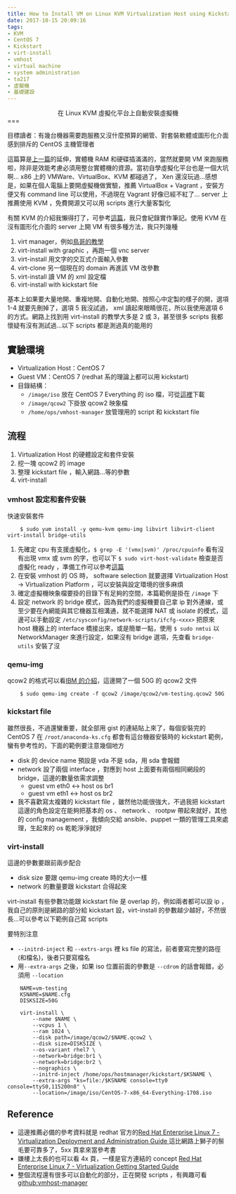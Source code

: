 ```yaml
---
title: How to Install VM on Linux KVM Virtualization Host using Kickstart File
date: 2017-10-15 20:09:16
tags:
- KVM
- CentOS 7
- Kickstart
- virt-install
- vmhost
- virtual machine
- system administration
- ta217
- 虛擬機
- 基礎建設
---
```


<center>在 Linux KVM 虛擬化平台上自動安裝虛擬機</center>
===
<br>

目標讀者：有幾台機器需要跑服務又沒什麼預算的網管、對套裝軟體或圖形化介面感到排斥的 CentOS 主機管理者

這篇算是[上一篇](https://wyde.github.io/2017/10/13/How-to-Mount-a-Second-Drive-Managed-by-LVM/)的延伸，實體機 RAM 和硬碟插滿滿的，當然就要開 VM 來跑服務啦，除非是效能考慮必須用整台實體機的資源。當初自學虛擬化平台也是一個大坑啊… x86 上的 VMWare、VirtualBox、KVM 都碰過了， Xen 還沒玩過…感想是，如果在個人電腦上要開虛擬機做實驗，推薦 VirtualBox + Vagrant ，安裝方便又有 command line 可以使用，不過現在 Vagrant 好像已經不紅了… server 上推薦使用 KVM ，免費開源又可以用 scripts 進行大量客製化

有關 KVM 的介紹我懶得打了，可參考[這篇](http://www.lijyyh.com/2015/12/linux-kvm-set-up-linux-kvm.html)，我只會紀錄實作筆記。使用 KVM 在沒有圖形化介面的 server 上開 VM 有很多種方法，我只列幾種

1. virt manager，例如[鳥哥的教學](http://linux.vbird.org/linux_basic/0157installcentos7.php)
2. virt-install with graphic ，再跑一個 vnc server 
3. virt-install 用文字的交互式介面輸入參數
4. virt-clone 另一個現在的 domain 再進該 VM 改參數
5. virt-install 讀 VM 的 xml 設定檔
6. virt-install with kickstart file

基本上如果要大量地開、重複地開、自動化地開、按照心中定製的樣子的開，選項 1-4 就要先刪掉了，選項 5 我沒試過， xml 讀起來眼睛很花，所以我使用選項 6 的方式。網路上找到用 virt-install 的教學大多是 2 或 3，甚至很多 scripts 我都懷疑有沒有測試過…以下 scripts 都是測過真的能用的

## 實驗環境

- Virtualization Host：CentOS 7
- Guest VM：CentOS 7 (redhat 系的理論上都可以用 kickstart)
- 目錄結構：
    - `/image/iso` 放在 CentOS 7 Everything 的 iso 檔，可從[這裡](http://isoredirect.centos.org/centos/7/isos/x86_64/CentOS-7-x86_64-Everything-1708.iso)下載
    - `/image/qcow2` 下掛放 qcow2 映象檔
    - `/home/ops/vmhost-manager` 放管理用的 script 和 kickstart file

## 流程

1. Virtualization Host 的硬體設定和套件安裝
2. 挖一塊 qcow2 的 image
3. 整理 kickstart file ，輸入網路…等的參數
4. virt-install

### vmhost 設定和套件安裝

快速安裝套件
```
    $ sudo yum install -y qemu-kvm qemu-img libvirt libvirt-client virt-install bridge-utils
```

1. 先確定 cpu 有支援虛擬化，`$ grep -E '(vmx|svm)' /proc/cpuinfo` 看有沒有出現 vmx 或  svm 的字，也可以下 `$ sudo virt-host-validate` 檢查是否虛擬化 ready ，準備工作可以參考[這篇](https://godleon.github.io/blog/2016/07/27/QEMU-KVM-In-CentOS7-GettingStart)
2. 在安裝 vmhost 的 OS 時， software selection 就要選擇 Virtualization Host -> Virtualization Platform ，可以安裝與設定環境的很多麻煩
3. 確定虛擬機映象檔要掛的目錄下有足夠的空間，本篇範例是掛在 `/image` 下
4. 設定 network 的 bridge 模式，因為我們的虛擬機要自己拿 ip 對外連線，或至少要在內網能與其它機器互相溝通，就不能選擇 NAT 或 isolate 的模式，這邊可以手動設定 `/etc/sysconfig/network-scripts/ifcfg-<xxx>` 把原來 host 機器上的 interface 橋接出來，或是簡單一點，使用 `$ sudo nmtui` 以 NetworkManager 來進行設定，如果沒有 bridge 選項，先查看 `bridge-utils` 安裝了沒

### qemu-img

qcow2 的格式可以看[IBM 的介紹](https://www.ibm.com/developerworks/cn/linux/1409_qiaoly_qemuimgages/index.html)，這邊開了一個 50G 的 qcow2 文件
```
    $ sudo qemu-img create -f qcow2 /image/qcow2/vm-testing.qcow2 50G
```

### kickstart file

雖然很長，不過還蠻重要，就全部用 gist 的連結貼上來了，每個安裝完的 CentOS 7 在 `/root/anaconda-ks.cfg` 都會有這台機器安裝時的 kickstart 範例，蠻有參考性的，下面的範例要注意幾個地方
- disk 的 device name 預設是 vda 不是 sda，用 sda 會報錯
- network 設了兩個 interface ，對應到 host 上面要有兩個相同網段的 bridge，這邊的數量依需求調整
    - guest vm eth0 <-> host os br1
    - guest vm eth1 <-> host os br2
- 我不喜歡寫太複雜的 kickstart file ，雖然他功能很強大，不過我把 kickstart 這邊的角色設定在能夠把基本的 os 、 network 、 rootpw 帶起來就好，其他的 config management ，我傾向交給 ansible、puppet 一類的管理工具來處理，生起來的 os 乾乾淨淨就好

<script src="https://gist.github.com/wyde/5da0c89a81a844339119e715c9ec38b9.js"></script>

### virt-install

這邊的參數要跟前兩步配合
- disk size 要跟 qemu-img create 時的大小一樣
- network 的數量要跟 kickstart 合得起來

virt-install 有些參數功能跟 kickstart file 是 overlap 的，例如兩者都可以設 ip ，我自己的原則是網路的部分給 kickstart 設，virt-install 的參數越少越好，不然很長…可以參考以下範例自己寫 scripts

要特別注意
- `--initrd-inject` 和 `--extrs-args` 裡 ks file 的寫法，前者要寫完整的路徑(和檔名)，後者只要寫檔名
- 用`--extra-args` 之後，如果 iso 位置前面的參數是 `--cdrom` 的話會報錯，必須用 `--location`

```
    NAME=vm-testing
    KSNAME=$NAME.cfg
    DISKSIZE=50G 
    
    virt-install \
        --name $NAME \
        --vcpus 1 \
        --ram 1024 \
        --disk path=/image/qcow2/$NAME.qcow2 \
        --disk size=DISKSIZE \
        --os-variant rhel7 \
        --network=bridge:br1 \
        --network=bridge:br2 \
        --nographics \
        --initrd-inject /home/ops/hostmanager/kickstart/$KSNAME \
        --extra-args "ks=file:/$KSNAME console=tty0 console=ttyS0,115200n8" \
        --location=/image/iso/CentOS-7-x86_64-Everything-1708.iso
```

## Reference

- 這邊推薦必備的參考資料就是 redhat 官方的[Red Hat Enterprise Linux 7 - Virtualization Deployment and Administration Guide ](https://access.redhat.com/documentation/en-US/Red_Hat_Enterprise_Linux/7/pdf/Virtualization_Deployment_and_Administration_Guide/Red_Hat_Enterprise_Linux-7-Virtualization_Deployment_and_Administration_Guide-en-US.pdf) 這比網路上獅子的鬃毛要可靠多了，5xx 頁拿來當參考書
- 嫌樓上太長的也可以看 4x 頁，一樣是官方連結的 concept [Red Hat Enterprise Linux 7 - Virtualization Getting Started Guide](https://access.redhat.com/documentation/en-US/Red_Hat_Enterprise_Linux/7/pdf/Virtualization_Getting_Started_Guide/Red_Hat_Enterprise_Linux-7-Virtualization_Getting_Started_Guide-en-US.pdf)
- 整個流程還有很多可以自動化的部分，正在開發 scripts ，有興趣可看 [github:vmhost-manager](https://github.com/wyde/vmhost-manager)
